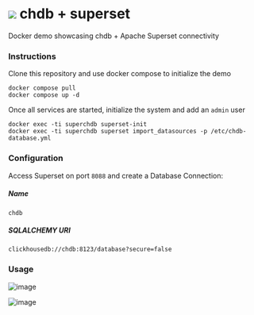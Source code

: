 # <img src="https://avatars.githubusercontent.com/u/132536224?s=48&v=4" /> chdb + superset

Docker demo showcasing chdb + Apache Superset connectivity

### Instructions
Clone this repository and use docker compose to initialize the demo

```
docker compose pull
docker compose up -d
```

Once all services are started, initialize the system and add an `admin` user

```
docker exec -ti superchdb superset-init
docker exec -ti superchdb superset import_datasources -p /etc/chdb-database.yml
```

### Configuration

Access Superset on port `8088` and create a Database Connection:

##### Name
```
chdb
```
##### SQLALCHEMY URI
```
clickhousedb://chdb:8123/database?secure=false
```

### Usage

![image](https://github.com/chdb-io/chdb-superset-demo/assets/1423657/0f62c46b-e689-4a98-9c6a-da6f29367658)

![image](https://github.com/chdb-io/chdb-superset-demo/assets/1423657/d28d3b56-0d36-4d34-a24c-a0b8e2a1491d)

